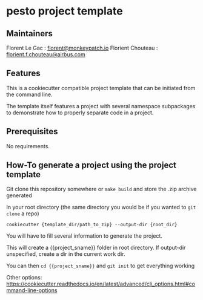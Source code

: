 # pesto project template

## Maintainers

Florent Le Gac : florent@monkeypatch.io
Florient Chouteau : florient.f.chouteau@airbus.com

## Features

This is a cookiecutter compatible project template that can be initiated from the command line.

The template itself features a project with several namespace subpackages to demonstrate how to properly separate code in a project.

## Prerequisites

No requirements.

## How-To generate a project using the project template

Git clone this repository somewhere or `make build` and store the .zip archive generated

In your root directory (the same directory you would be if you wanted to `git clone` a repo) 

`cookiecutter {template_dir/path_to_zip} --output-dir {root_dir}`

You will have to fill several information to generate the project.

This will create a {{project_sname}} folder in root directory. If output-dir unspecified, create a dir in the current work dir.

You can then `cd {{project_sname}}` and `git init` to get everything working

Other options: https://cookiecutter.readthedocs.io/en/latest/advanced/cli_options.html#command-line-options
